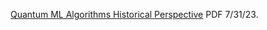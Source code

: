 [Quantum ML Algorithms Historical Perspective](https://www.chemicalqdevice.com/quantum-ml-algorithms-historical-perspective) PDF 7/31/23.
